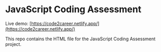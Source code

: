 # JavaScript Coding Assessment

Live demo: [https://code2career.netlify.app/](https://code2career.netlify.app/)

This repo contains the HTML file for the JavaScript Coding Assessment project.

